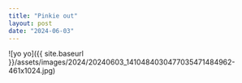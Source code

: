 ```yaml
---
title: "Pinkie out"
layout: post
date: "2024-06-03"
---
```


![yo yo]({{ site.baseurl }}/assets/images/2024/20240603_1410484030477035471484962-461x1024.jpg)
